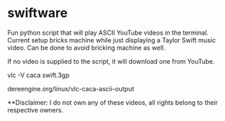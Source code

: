 # swiftware
Fun python script that will play ASCII YouTube videos in the terminal. Current setup bricks machine while just displaying a Taylor Swift music video. Can be done to avoid bricking machine as well.

If no video is supplied to the script, it will download one from YouTube.


vlc -V caca swift.3gp

dereengine.org/linux/vlc-caca-ascii-output

**Disclaimer: I do not own any of these videos, all rights belong to their respective owners.
